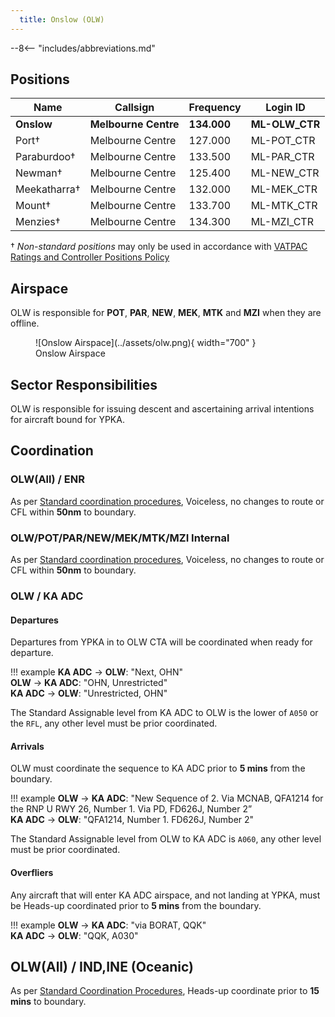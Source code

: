 ```yaml
---
  title: Onslow (OLW)
---
```


--8<-- "includes/abbreviations.md"

## Positions
| Name | Callsign | Frequency | Login ID |
| ---- | -------- | --------- | -------- |
| **Onslow** | **Melbourne Centre** | **134.000** | **ML-OLW_CTR** |
| Port† | Melbourne Centre | 127.000 | ML-POT_CTR |
| Paraburdoo† | Melbourne Centre | 133.500 | ML-PAR_CTR |
| Newman† | Melbourne Centre | 125.400 | ML-NEW_CTR |
| Meekatharra† | Melbourne Centre | 132.000 | ML-MEK_CTR |
| Mount† | Melbourne Centre | 133.700 | ML-MTK_CTR |
| Menzies† | Melbourne Centre | 134.300 | ML-MZI_CTR |

† *Non-standard positions* may only be used in accordance with [VATPAC Ratings and Controller Positions Policy](https://vatpac.org/publications/policies)
## Airspace
OLW is responsible for **POT**, **PAR**, **NEW**, **MEK**, **MTK** and **MZI** when they are offline.  

<figure markdown>
![Onslow Airspace](../assets/olw.png){ width="700" }
  <figcaption>Onslow Airspace</figcaption>
</figure>

## Sector Responsibilities
OLW is responsible for issuing descent and ascertaining arrival intentions for aircraft bound for YPKA.

## Coordination

### OLW(All) / ENR
As per [Standard coordination procedures](../../../controller-skills/coordination/#enr-enr), Voiceless, no changes to route or CFL within **50nm** to boundary.

### OLW/POT/PAR/NEW/MEK/MTK/MZI Internal
As per [Standard coordination procedures](../../../controller-skills/coordination/#enr-enr), Voiceless, no changes to route or CFL within **50nm** to boundary.

### OLW / KA ADC
#### Departures
Departures from YPKA in to OLW CTA will be coordinated when ready for departure.  

!!! example
    <span class="hotline">**KA ADC** -> **OLW**</span>: "Next, OHN"  
    <span class="hotline">**OLW** -> **KA ADC**</span>: "OHN, Unrestricted"  
    <span class="hotline">**KA ADC** -> **OLW**</span>: "Unrestricted, OHN"  

The Standard Assignable level from KA ADC to OLW is the lower of `A050` or the `RFL`, any other level must be prior coordinated.
#### Arrivals
OLW must coordinate the sequence to KA ADC prior to **5 mins** from the boundary.

!!! example
    <span class="coldline">**OLW** -> **KA ADC**</span>: "New Sequence of 2. Via MCNAB, QFA1214 for the RNP U RWY 26, Number 1. Via PD, FD626J, Number 2”  
    <span class="coldline">**KA ADC** -> **OLW**</span>: "QFA1214, Number 1. FD626J, Number 2"  

The Standard Assignable level from OLW to KA ADC is `A060`, any other level must be prior coordinated.

#### Overfliers
Any aircraft that will enter KA ADC airspace, and not landing at YPKA, must be Heads-up coordinated prior to **5 mins** from the boundary.

!!! example
    <span class="hotline">**OLW** -> **KA ADC**</span>: "via BORAT, QQK"  
    <span class="hotline">**KA ADC** -> **OLW**</span>: "QQK, A030"

## OLW(All) / IND,INE (Oceanic)
As per [Standard Coordination Procedures](../../../controller-skills/coordination/#enr-oceanic), Heads-up coordinate prior to **15 mins** to boundary.